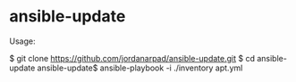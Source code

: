 # ansible-update

Usage:

$ git clone https://github.com/jordanarpad/ansible-update.git
$ cd ansible-update
ansible-update$ ansible-playbook -i ./inventory apt.yml
